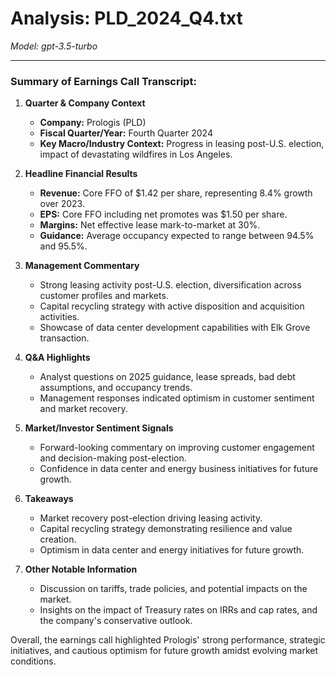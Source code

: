 # Analysis: PLD_2024_Q4.txt

*Model: gpt-3.5-turbo*

---

### Summary of Earnings Call Transcript:

1. **Quarter & Company Context**
   - **Company:** Prologis (PLD)
   - **Fiscal Quarter/Year:** Fourth Quarter 2024
   - **Key Macro/Industry Context:** Progress in leasing post-U.S. election, impact of devastating wildfires in Los Angeles.

2. **Headline Financial Results**
   - **Revenue:** Core FFO of $1.42 per share, representing 8.4% growth over 2023.
   - **EPS:** Core FFO including net promotes was $1.50 per share.
   - **Margins:** Net effective lease mark-to-market at 30%.
   - **Guidance:** Average occupancy expected to range between 94.5% and 95.5%.

3. **Management Commentary**
   - Strong leasing activity post-U.S. election, diversification across customer profiles and markets.
   - Capital recycling strategy with active disposition and acquisition activities.
   - Showcase of data center development capabilities with Elk Grove transaction.

4. **Q&A Highlights**
   - Analyst questions on 2025 guidance, lease spreads, bad debt assumptions, and occupancy trends.
   - Management responses indicated optimism in customer sentiment and market recovery.

5. **Market/Investor Sentiment Signals**
   - Forward-looking commentary on improving customer engagement and decision-making post-election.
   - Confidence in data center and energy business initiatives for future growth.

6. **Takeaways**
   - Market recovery post-election driving leasing activity.
   - Capital recycling strategy demonstrating resilience and value creation.
   - Optimism in data center and energy initiatives for future growth.

7. **Other Notable Information**
   - Discussion on tariffs, trade policies, and potential impacts on the market.
   - Insights on the impact of Treasury rates on IRRs and cap rates, and the company's conservative outlook.

Overall, the earnings call highlighted Prologis' strong performance, strategic initiatives, and cautious optimism for future growth amidst evolving market conditions.